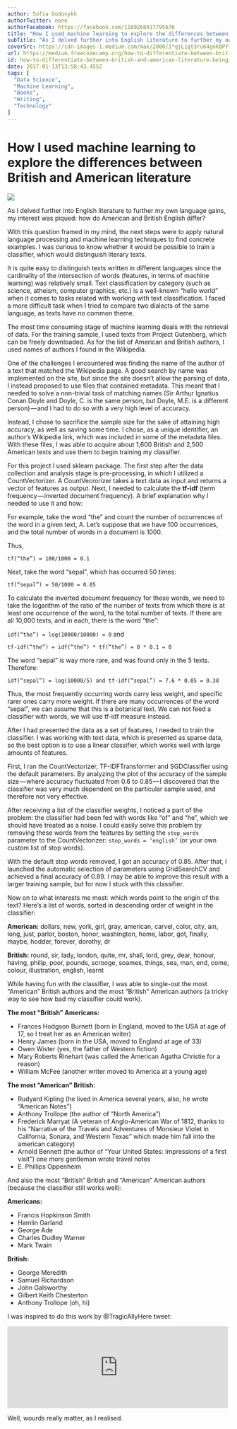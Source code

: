 ```yaml
---
author: Sofia Godovykh
authorTwitter: none
authorFacebook: https://facebook.com/1189268917795676
title: "How I used machine learning to explore the differences between British and American literature"
subTitle: "As I delved further into English literature to further my own language gains, my interest was piqued: how do American and British English..."
coverSrc: https://cdn-images-1.medium.com/max/2000/1*qjL1gt3ru64goK8PYlTjVw.jpeg
url: https://medium.freecodecamp.org/how-to-differentiate-between-british-and-american-literature-being-a-machine-learning-engineer-ac842662da1c
id: how-to-differentiate-between-british-and-american-literature-being-a-machine-learning-engineer-ac842662da1c
date: 2017-01-13T13:58:43.455Z
tags: [
  "Data Science",
  "Machine Learning",
  "Books",
  "Writing",
  "Technology"
]
---
```

# How I used machine learning to explore the differences between British and American literature







![](https://cdn-images-1.medium.com/max/2000/1*qjL1gt3ru64goK8PYlTjVw.jpeg)







As I delved further into English literature to further my own language gains, my interest was piqued: how do American and British English differ?

With this question framed in my mind, the next steps were to apply natural language processing and machine learning techniques to find concrete examples. I was curious to know whether it would be possible to train a classifier, which would distinguish literary texts.

It is quite easy to distinguish texts written in different languages since the cardinality of the intersection of words (features, in terms of machine learning) was relatively small. Text classification by category (such as science, atheism, computer graphics, etc.) is a well-known “hello world” when it comes to tasks related with working with text classification. I faced a more difficult task when I tried to compare two dialects of the same language, as texts have no common theme.

The most time consuming stage of machine learning deals with the retrieval of data. For the training sample, I used texts from Project Gutenberg, which can be freely downloaded. As for the list of American and British authors, I used names of authors I found in the Wikipedia.

One of the challenges I encountered was finding the name of the author of a text that matched the Wikipedia page. A good search by name was implemented on the site, but since the site doesn’t allow the parsing of data, I instead proposed to use files that contained metadata. This meant that I needed to solve a non-trivial task of matching names (Sir Arthur Ignatius Conan Doyle and Doyle, C. is the same person, but Doyle, M.E. is a different person) — and I had to do so with a very high level of accuracy.

Instead, I chose to sacrifice the sample size for the sake of attaining high accuracy, as well as saving some time. I chose, as a unique identifier, an author’s Wikipedia link, which was included in some of the metadata files. With these files, I was able to acquire about 1,600 British and 2,500 American texts and use them to begin training my classifier.

For this project I used sklearn package. The first step after the data collection and analysis stage is pre-processing, in which I utilized a CountVectorizer. A CountVecrorizer takes a text data as input and returns a vector of features as output. Next, I needed to calculate the **tf-idf** (term frequency — inverted document frequency). A brief explanation why I needed to use it and how:

For example, take the word “the” and count the number of occurrences of the word in a given text, A. Let’s suppose that we have 100 occurrences, and the total number of words in a document is 1000.

Thus,

`tf(“the”) = 100/1000 = 0.1`

Next, take the word “sepal”, which has occurred 50 times:

`tf(“sepal”) = 50/1000 = 0.05`

To calculate the inverted document frequency for these words, we need to take the logarithm of the ratio of the number of texts from which there is at least one occurrence of the word, to the total number of texts. If there are all 10,000 texts, and in each, there is the word “the”:

`idf(“the”) = log(10000/10000) = 0` and

`tf-idf(“the”) = idf(“the”) * tf(“the”) = 0 * 0.1 = 0`

The word “sepal” is way more rare, and was found only in the 5 texts. Therefore:

`idf(“sepal”) = log(10000/5) and tf-idf(“sepal”) = 7.6 * 0.05 = 0.38`

Thus, the most frequently occurring words carry less weight, and specific rarer ones carry more weight. If there are many occurrences of the word “sepal”, we can assume that this is a botanical text. We can not feed a classifier with words, we will use tf-idf measure instead.

After I had presented the data as a set of features, I needed to train the classifier. I was working with text data, which is presented as sparse data, so the best option is to use a linear classifier, which works well with large amounts of features.

First, I ran the CountVectorizer, TF-IDFTransformer and SGDClassifier using the default parameters. By analyzing the plot of the accuracy of the sample size — where accuracy fluctuated from 0.6 to 0.85 — I discovered that the classifier was very much dependent on the particular sample used, and therefore not very effective.

After receiving a list of the classifier weights, I noticed a part of the problem: the classifier had been fed with words like “of” and “he”, which we should have treated as a noise. I could easily solve this problem by removing these words from the features by setting the `stop_words` parameter to the CountVectorizer: `stop_words = ‘english’` (or your own custom list of stop words).

With the default stop words removed, I got an accuracy of 0.85\. After that, I launched the automatic selection of parameters using GridSearchCV and achieved a final accuracy of 0.89\. I may be able to improve this result with a larger training sample, but for now I stuck with this classifier.

Now on to what interests me most: which words point to the origin of the text? Here’s a list of words, sorted in descending order of weight in the classifier:

**American:** dollars, new, york, girl, gray, american, carvel, color, city, ain, long, just, parlor, boston, honor, washington, home, labor, got, finally, maybe, hodder, forever, dorothy, dr

**British:** round, sir, lady, london, quite, mr, shall, lord, grey, dear, honour, having, philip, poor, pounds, scrooge, soames, things, sea, man, end, come, colour, illustration, english, learnt

While having fun with the classifier, I was able to single-out the most “American” British authors and the most “British” American authors (a tricky way to see how bad my classifier could work).

**The most “British” Americans:**

*   Frances Hodgson Burnett (born in England, moved to the USA at age of 17, so I treat her as an American writer)
*   Henry James (born in the USA, moved to England at age of 33)
*   Owen Wister (yes, the father of Western fiction)
*   Mary Roberts Rinehart (was called the American Agatha Christie for a reason)
*   William McFee (another writer moved to America at a young age)

**The most “American” British:**

*   Rudyard Kipling (he lived in America several years, also, he wrote “American Notes”)
*   Anthony Trollope (the author of “North America”)
*   Frederick Marryat (A veteran of Anglo-American War of 1812, thanks to his “Narrative of the Travels and Adventures of Monsieur Violet in California, Sonara, and Western Texas” which made him fall into the american category)
*   Arnold Bennett (the author of “Your United States: Impressions of a first visit”) one more gentleman wrote travel notes
*   E. Phillips Oppenheim

And also the most “British” British and “American” American authors (because the classifier still works well):

**Americans:**

*   Francis Hopkinson Smith
*   Hamlin Garland
*   George Ade
*   Charles Dudley Warner
*   Mark Twain

**British:**

*   George Meredith
*   Samuel Richardson
*   John Galsworthy
*   Gilbert Keith Chesterton
*   Anthony Trollope (oh, hi)

I was inspired to do this work by @TragicAllyHere tweet:





<iframe data-width="500" data-height="185" width="500" height="185" src="https://medium.freecodecamp.org/media/0e95c84b9ed878fb3a3f701f59fe6cdb?postId=ac842662da1c" data-media-id="0e95c84b9ed878fb3a3f701f59fe6cdb" data-thumbnail="https://i.embed.ly/1/image?url=https%3A%2F%2Fpbs.twimg.com%2Fprofile_images%2F813401352164384773%2F_Gp8OvvD_bigger.jpg&amp;key=4fce0568f2ce49e8b54624ef71a8a5bd" allowfullscreen="" frameborder="0"></iframe>





Well, wourds really matter, as I realised.








